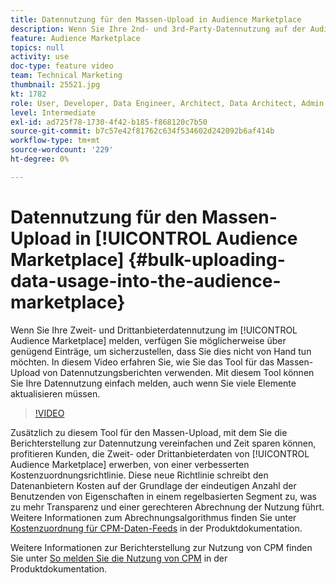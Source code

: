 ```yaml
---
title: Datennutzung für den Massen-Upload in Audience Marketplace
description: Wenn Sie Ihre 2nd- und 3rd-Party-Datennutzung auf der Audience Marketplace melden, haben Sie möglicherweise genügend Einträge, um sicherzustellen, dass Sie dies nicht von Hand tun möchten. In diesem Video erfahren Sie, wie Sie das Tool für das Massen-Upload von Datennutzungsberichten verwenden, damit Sie Ihre Datennutzung einfach melden können, auch wenn Sie viele Elemente aktualisieren müssen.
feature: Audience Marketplace
topics: null
activity: use
doc-type: feature video
team: Technical Marketing
thumbnail: 25521.jpg
kt: 1782
role: User, Developer, Data Engineer, Architect, Data Architect, Admin, Leader
level: Intermediate
exl-id: ad725f78-1730-4f42-b185-f868120c7b50
source-git-commit: b7c57e42f81762c634f534602d242092b6af414b
workflow-type: tm+mt
source-wordcount: '229'
ht-degree: 0%

---
```


# Datennutzung für den Massen-Upload in [!UICONTROL Audience Marketplace] {#bulk-uploading-data-usage-into-the-audience-marketplace}

Wenn Sie Ihre Zweit- und Drittanbieterdatennutzung im [!UICONTROL Audience Marketplace] melden, verfügen Sie möglicherweise über genügend Einträge, um sicherzustellen, dass Sie dies nicht von Hand tun möchten. In diesem Video erfahren Sie, wie Sie das Tool für das Massen-Upload von Datennutzungsberichten verwenden. Mit diesem Tool können Sie Ihre Datennutzung einfach melden, auch wenn Sie viele Elemente aktualisieren müssen.

>[!VIDEO](https://video.tv.adobe.com/v/33834/?quality=12&captions=ger)

Zusätzlich zu diesem Tool für den Massen-Upload, mit dem Sie die Berichterstellung zur Datennutzung vereinfachen und Zeit sparen können, profitieren Kunden, die Zweit- oder Drittanbieterdaten von [!UICONTROL Audience Marketplace] erwerben, von einer verbesserten Kostenzuordnungsrichtlinie. Diese neue Richtlinie schreibt den Datenanbietern Kosten auf der Grundlage der eindeutigen Anzahl der Benutzenden von Eigenschaften in einem regelbasierten Segment zu, was zu mehr Transparenz und einer gerechteren Abrechnung der Nutzung führt.
Weitere Informationen zum Abrechnungsalgorithmus finden Sie unter [Kostenzuordnung für CPM-Daten-Feeds](https://experiencecloud.adobe.com/resources/help/de_DE/aam/marketplace_cpm_billing.html) in der Produktdokumentation.

Weitere Informationen zur Berichterstellung zur Nutzung von CPM finden Sie unter [So melden Sie die Nutzung von CPM](https://experiencecloud.adobe.com/resources/help/de_DE/aam/t_marketplace_report_cpm_usage.html) in der Produktdokumentation.
